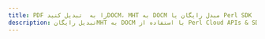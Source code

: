 ---title: PDF را به  تبدیل کنیدDOCM، MHT به DOCM مبدل رایگان یا Perl SDKdescription: تبدیل رایگانMHT به DOCM با استفاده از Perl Cloud APIs & SDK همچنین اسناد PDF را در Cloud ایجاد، ویرایش و رندر کنید.---